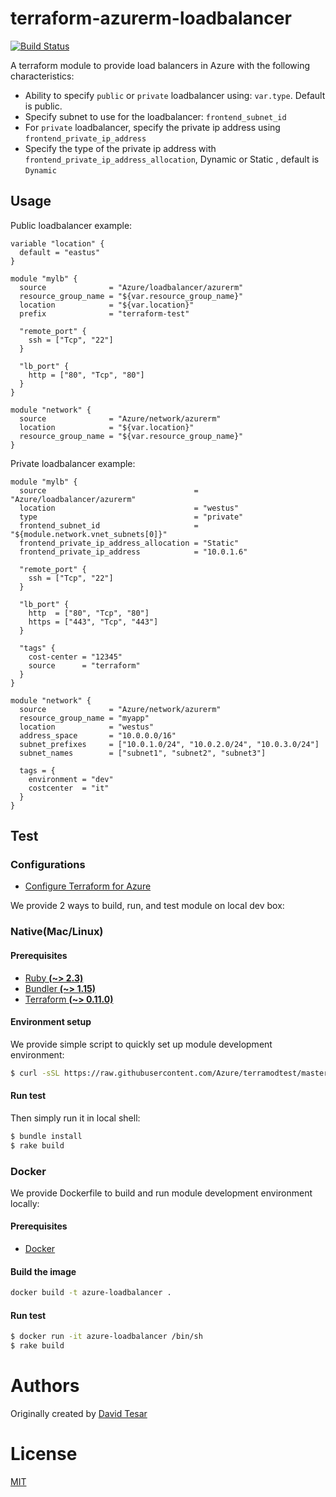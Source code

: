 # terraform-azurerm-loadbalancer #
[![Build Status](https://travis-ci.org/Azure/terraform-azurerm-loadbalancer.svg?branch=master)](https://travis-ci.org/Azure/terraform-azurerm-loadbalancer)

A terraform module to provide load balancers in Azure with the following
characteristics:

  - Ability to specify `public` or `private` loadbalancer using: `var.type`.  Default is public.
  - Specify subnet to use for the loadbalancer: `frontend_subnet_id` 
  - For `private` loadbalancer, specify the private ip address using
    `frontend_private_ip_address`
  - Specify the type of the private ip address with `frontend_private_ip_address_allocation`, Dynamic or Static , default is `Dynamic`

Usage
-----
Public loadbalancer example:

```hcl
variable "location" {
  default = "eastus"
}

module "mylb" {
  source              = "Azure/loadbalancer/azurerm"
  resource_group_name = "${var.resource_group_name}"
  location            = "${var.location}"
  prefix              = "terraform-test"

  "remote_port" {
    ssh = ["Tcp", "22"]
  }

  "lb_port" {
    http = ["80", "Tcp", "80"]
  }
}

module "network" {
  source              = "Azure/network/azurerm"
  location            = "${var.location}"
  resource_group_name = "${var.resource_group_name}"
}
```

Private loadbalancer example:

```hcl
module "mylb" {
  source                                 = "Azure/loadbalancer/azurerm"
  location                               = "westus"
  type                                   = "private"
  frontend_subnet_id                     = "${module.network.vnet_subnets[0]}"
  frontend_private_ip_address_allocation = "Static"
  frontend_private_ip_address            = "10.0.1.6"

  "remote_port" {
    ssh = ["Tcp", "22"]
  }

  "lb_port" {
    http  = ["80", "Tcp", "80"]
    https = ["443", "Tcp", "443"]
  }

  "tags" {
    cost-center = "12345"
    source      = "terraform"
  }
}

module "network" {
  source              = "Azure/network/azurerm"
  resource_group_name = "myapp"
  location            = "westus"
  address_space       = "10.0.0.0/16"
  subnet_prefixes     = ["10.0.1.0/24", "10.0.2.0/24", "10.0.3.0/24"]
  subnet_names        = ["subnet1", "subnet2", "subnet3"]

  tags = {
    environment = "dev"
    costcenter  = "it"
  }
}
```

Test
-----
### Configurations
- [Configure Terraform for Azure](https://docs.microsoft.com/en-us/azure/virtual-machines/linux/terraform-install-configure)

We provide 2 ways to build, run, and test module on local dev box:

### Native(Mac/Linux)

#### Prerequisites
- [Ruby **(~> 2.3)**](https://www.ruby-lang.org/en/downloads/)
- [Bundler **(~> 1.15)**](https://bundler.io/)
- [Terraform **(~> 0.11.0)**](https://www.terraform.io/downloads.html)

#### Environment setup
We provide simple script to quickly set up module development environment:
```sh
$ curl -sSL https://raw.githubusercontent.com/Azure/terramodtest/master/tool/env_setup.sh | sudo bash
```
#### Run test
Then simply run it in local shell:
```sh
$ bundle install
$ rake build
```

### Docker
We provide Dockerfile to build and run module development environment locally:

#### Prerequisites
- [Docker](https://www.docker.com/community-edition#/download)

#### Build the image
```sh
docker build -t azure-loadbalancer .
```
#### Run test
```sh
$ docker run -it azure-loadbalancer /bin/sh
$ rake build
```

Authors
=======

Originally created by [David Tesar](https://github.com/dtzar)

License
=======

[MIT](LICENSE)
